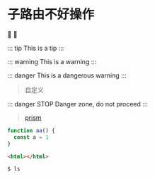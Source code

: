 # 子路由不好操作

:tada: :100:

::: tip
This is a tip
:::

::: warning
This is a warning
:::

::: danger
This is a dangerous warning
:::

> 自定义

::: danger STOP
Danger zone, do not proceed
:::

> [prism](https://prismjs.com/#languages-list)

```js {2}
function aa() {
  const a = 1
}
```

```html
<html></html>
```

```bash
$ ls
```
